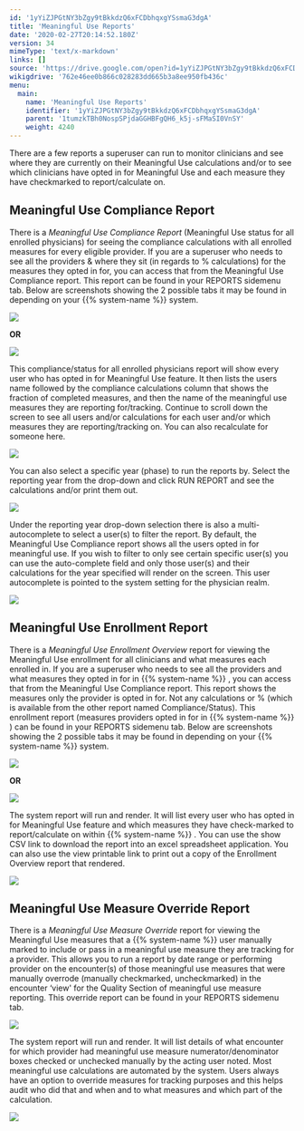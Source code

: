 ```yaml
---
id: '1yYiZJPGtNY3bZgy9tBkkdzQ6xFCDbhqxgYSsmaG3dgA'
title: 'Meaningful Use Reports'
date: '2020-02-27T20:14:52.180Z'
version: 34
mimeType: 'text/x-markdown'
links: []
source: 'https://drive.google.com/open?id=1yYiZJPGtNY3bZgy9tBkkdzQ6xFCDbhqxgYSsmaG3dgA'
wikigdrive: '762e46ee0b866c028283dd665b3a8ee950fb436c'
menu:
  main:
    name: 'Meaningful Use Reports'
    identifier: '1yYiZJPGtNY3bZgy9tBkkdzQ6xFCDbhqxgYSsmaG3dgA'
    parent: '1tumzkTBh0NospSPjdaGGHBFgQH6_k5j-sFMaSI0VnSY'
    weight: 4240
---
```

There are a few reports a superuser can run to monitor clinicians and see where they are currently on their Meaningful Use calculations and/or to see which clinicians have opted in for Meaningful Use and each measure they have checkmarked to report/calculate on.

## Meaningful Use Compliance Report

There is a *Meaningful Use Compliance Report* (Meaningful Use status for all enrolled physicians) for seeing the compliance calculations with all enrolled measures for every eligible provider.
If you are a superuser who needs to see all the providers & where they sit (in regards to % calculations) for the measures they opted in for, you can access that from the Meaningful Use Compliance report.
This report can be found in your REPORTS sidemenu tab. Below are screenshots showing the 2 possible tabs it may be found in depending on your {{% system-name %}} system.

![](../meaningful-use-reports.assets/10000000000003820000003BAEE10D8148FD542C.png)

**OR**

![](../meaningful-use-reports.assets/10000000000003030000014403F01D52EEF34E7C.png)

This compliance/status for all enrolled physicians report will show every user who has opted in for Meaningful Use feature. It then lists the users name followed by the compliance calculations column that shows the fraction of completed measures, and then the name of the meaningful use measures they are reporting for/tracking. Continue to scroll down the screen to see all users and/or calculations for each user and/or which measures they are reporting/tracking on. You can also recalculate for someone here.

![](../meaningful-use-reports.assets/100000000000024D000001D066402174C6B7BF2D.png)

You can also select a specific year (phase) to run the reports by. Select the reporting year from the drop-down and click RUN REPORT and see the calculations and/or print them out.

![](../meaningful-use-reports.assets/1000020100000326000000AF73AB543A539E46F4.png)

Under the reporting year drop-down selection there is also a multi-autocomplete to select a user(s) to filter the report. By default, the Meaningful Use Compliance report shows all the users opted in for meaningful use. If you wish to filter to only see certain specific user(s) you can use the auto-complete field and only those user(s) and their calculations for the year specified will render on the screen. This user autocomplete is pointed to the system setting for the physician realm.

![](../meaningful-use-reports.assets/10000201000002D90000008159569F79887317A4.png)


## Meaningful Use Enrollment Report

There is a *Meaningful Use Enrollment Overview* report for viewing the Meaningful Use enrollment for all clinicians and what measures each enrolled in.
If you are a superuser who needs to see all the providers and what measures they opted in for in {{% system-name %}} , you can access that from the Meaningful Use Compliance report. This report shows the measures only the provider is opted in for. Not any calculations or % (which is available from the other report named Compliance/Status).
This enrollment report (measures providers opted in for in {{% system-name %}} ) can be found in your REPORTS sidemenu tab. Below are screenshots showing the 2 possible tabs it may be found in depending on your {{% system-name %}} system.

![](../meaningful-use-reports.assets/10000000000003820000003BE94FB56720151B14.png)

**OR**

![](../meaningful-use-reports.assets/10000201000002AD00000131792767268FB2C68A.png)

The system report will run and render. It will list every user who has opted in for Meaningful Use feature and which measures they have check-marked to report/calculate on within {{% system-name %}} . You can use the show CSV link to download the report into an excel spreadsheet application. You can also use the view printable link to print out a copy of the Enrollment Overview report that rendered.

![](../meaningful-use-reports.assets/100000000000037C00000136E06752DF9F13FBAB.png)


## Meaningful Use Measure Override Report

There is a *Meaningful Use Measure Override* report for viewing the Meaningful Use measures that a {{% system-name %}} user manually marked to include or pass in a meaningful use measure they are tracking for a provider.
This allows you to run a report by date range or performing provider on the encounter(s) of those meaningful use measures that were manually overrode (manually checkmarked, uncheckmarked) in the encounter ‘view' for the Quality Section of meaningful use measure reporting.
This override report can be found in your REPORTS sidemenu tab.

![](../meaningful-use-reports.assets/10000201000002BC0000011CA3A80944E9DF8396.png)

The system report will run and render. It will list details of what encounter for which provider had meaningful use measure numerator/denominator boxes checked or unchecked manually by the acting user noted. Most meaningful use calculations are automated by the system. Users always have an option to override measures for tracking purposes and this helps audit who did that and when and to what measures and which part of the calculation.

![](../meaningful-use-reports.assets/10000201000004BD000000DC63EDE952366332CD.png)

